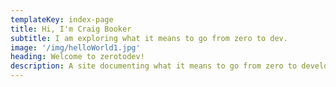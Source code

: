 ```yaml
---
templateKey: index-page
title: Hi, I'm Craig Booker
subtitle: I am exploring what it means to go from zero to dev.
image: '/img/helloWorld1.jpg'
heading: Welcome to zerotodev!
description: A site documenting what it means to go from zero to developer.
---
```

